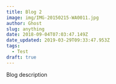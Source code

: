 ```yaml
---
title: Blog 2
image: img/IMG-20150215-WA0011.jpg
author: Ghost
slug: anything
date: 2018-09-04T07:03:47.149Z
date_updated: 2019-03-29T09:33:47.953Z
tags:
  - Test
draft: true
---
```


Blog description
